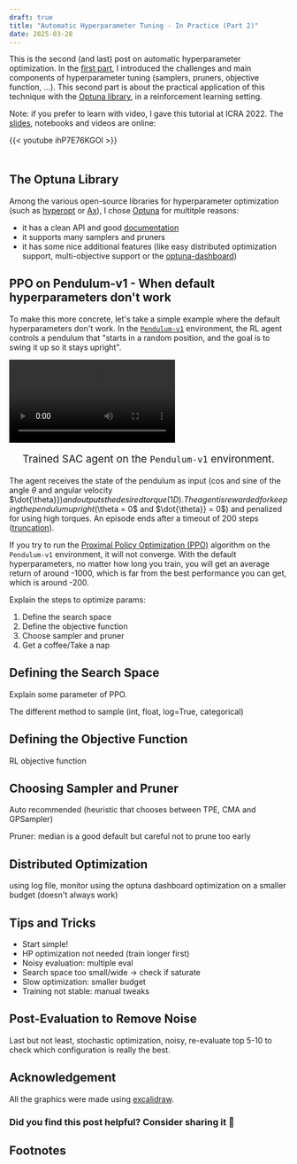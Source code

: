 ```yaml
---
draft: true
title: "Automatic Hyperparameter Tuning - In Practice (Part 2)"
date: 2025-03-28
---
```


This is the second (and last) post on automatic hyperparameter optimization.
In the [first part](https://araffin.github.io/post/hyperparam-tuning/), I introduced the challenges and main components of hyperparameter tuning (samplers, pruners, objective function, ...).
This second part is about the practical application of this technique with the [Optuna library](https://github.com/optuna/optuna), in a reinforcement learning setting.

<!-- Compared to supervised learning, deep reinforcement learning is much more sensitive to the choice of hyper-parameters such as learning rate, number of neurons, number of layers, optimizer, ...
Poor choice of hyper-parameters can lead to poor/unstable convergence.
This challenge is compounded by the variability in performance across random seeds (used to initialize the network weights and the environment).
This makes it a good candidate for automatic hyperparameter tuning. -->

Note: if you prefer to learn with video, I gave this tutorial at ICRA 2022.
The [slides](https://araffin.github.io/tools-for-robotic-rl-icra2022/), notebooks and videos are online:

{{< youtube ihP7E76KGOI >}}

<div style="margin-top: 50px"></div>

## The Optuna Library

Among the various open-source libraries for hyperparameter optimization (such as [hyperopt](https://github.com/hyperopt/hyperopt) or [Ax](https://github.com/facebook/Ax)), I chose [Optuna](https://optuna.org/) for multitple reasons:
- it has a clean API and good [documentation](https://optuna.readthedocs.io/en/stable/index.html)
- it supports many samplers and pruners
- it has some nice additional features (like easy distributed optimization support, multi-objective support or the [optuna-dashboard](https://optuna-dashboard.readthedocs.io/en/latest/getting-started.html))

## PPO on Pendulum-v1 - When default hyperparameters don't work

To make this more concrete, let's take a simple example where the default hyperparameters don't work.
In the [`Pendulum-v1`](https://gymnasium.farama.org/environments/classic_control/pendulum/) environment, the RL agent controls a pendulum that "starts in a random position, and the goal is to swing it up so it stays upright".

<video controls src="https://huggingface.co/sb3/sac-Pendulum-v1/resolve/main/replay.mp4">
</video>
<p style="font-size: 14pt; text-align:center;">Trained SAC agent on the <code>Pendulum-v1</code> environment.
</p>

The agent receives the state of the pendulum as input (cos and sine of the angle $\theta$ and angular velocity $\dot{\theta}}$) and outputs the desired torque (1D).
The agent is rewarded for keeping the pendulum upright ($\theta = 0$ and $\dot{\theta}} = 0$) and penalized for using high torques.
An episode ends after a timeout of 200 steps ([truncation](https://www.youtube.com/watch?v=eZ6ZEpCi6D8)).

If you try to run the [Proximal Policy Optimization (PPO)](https://stable-baselines3.readthedocs.io/en/master/modules/ppo.html) algorithm on the `Pendulum-v1` environment, it will not converge.
With the default hyperparameters, no matter how long you train, you will get an average return of around -1000, which is far from the best performance you can get, which is around -200.

Explain the steps to optimize params:
1. Define the search space
2. Define the objective function
3. Choose sampler and pruner
4. Get a coffee/Take a nap

## Defining the Search Space

Explain some parameter of PPO.

The different method to sample (int, float, log=True, categorical)

## Defining the Objective Function

RL objective function

## Choosing Sampler and Pruner

Auto recommended (heuristic that chooses between TPE, CMA and GPSampler)

Pruner: median is a good default but careful not to prune too early

## Distributed Optimization

using log file, monitor using the optuna dashboard
optimization on a smaller budget (doesn't always work)

## Tips and Tricks

- Start simple!
- HP optimization not needed (train longer first)
- Noisy evaluation: multiple eval
- Search space too small/wide -> check if saturate
- Slow optimization: smaller budget
- Training not stable: manual tweaks

## Post-Evaluation to Remove Noise

Last but not least, stochastic optimization, noisy, re-evaluate top 5-10 to check which configuration is really the best.


## Acknowledgement

All the graphics were made using [excalidraw](https://excalidraw.com/).


### Did you find this post helpful? Consider sharing it 🙌

## Footnotes

<!-- [^rl-tips]: Action spaces that are too small are also -->
